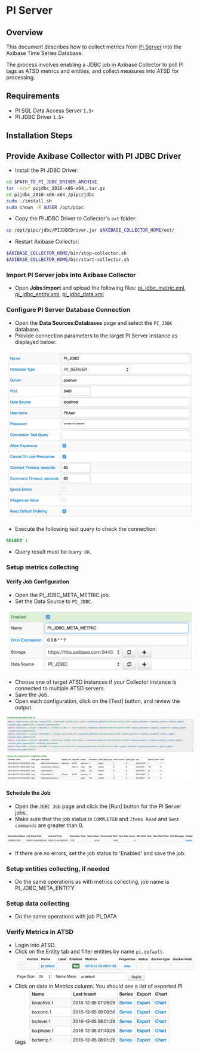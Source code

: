 # PI Server

## Overview

This document describes how to collect metrics from [PI Server](http://www.osisoft.com/pi-system/pi-capabilities/pi-server/) into the Axibase Time Series Database.

The process involves enabling a JDBC job in Axibase Collector to poll PI tags as ATSD metrics and entities, and collect measures into ATSD for processing.

## Requirements

- PI SQL Data Access Server `1.5+`
- PI JDBC Driver `1.5+`

## Installation Steps

## Provide Axibase Collector with PI JDBC Driver

* Install the PI JDBC Driver:
```sh
cd $PATH_TO_PI_JDBC_DRIVER_ARCHIVE
tar -xzvf pijdbc_2016-x86-x64_.tar.gz
cd pijdbc_2016-x86-x64_/pipc/jdbc
sudo ./install.sh
sudo chown -R $USER /opt/pipc
```

* Copy the PI JDBC Driver to Collector's `ext` folder:

```sh
cp /opt/pipc/jdbc/PIJDBCDriver.jar $AXIBASE_COLLECTOR_HOME/ext/
```

* Restart Axibase Collector:

```sh
$AXIBASE_COLLECTOR_HOME/bin/stop-collector.sh
$AXIBASE_COLLECTOR_HOME/bin/start-collector.sh
```

### Import PI Server jobs into Axibase Collector

* Open **Jobs:Import** and upload the following files: [pi_jdbc_metric.xml](pi_jdbc_metric.xml), [pi_jdbc_entity.xml](pi_jdbc_entity.xml), [pi_jdbc_data.xml](pi_jdbc_data.xml)

### Configure PI Server Database Connection

* Open the **Data Sources:Databases** page and select the `PI_JDBC` database.
* Provide connection parameters to the target PI Server instance as displayed below:

![](images/pijdbc-datasource.png)

* Execute the following test query to check the connection:

```SQL
SELECT 1
```
* Query result must be `Query OK`.

### Setup metrics collecting

#### Verify Job Configuration

* Open the PI_JDBC_META_METRIC job.
* Set the Data Source to `PI_JDBC`.

![](images/pi-metric-job.png)

* Choose one of target ATSD instances if your Collector instance is connected to multiple ATSD servers.
* Save the Job.
* Open each configuration, click on the [Test] button, and review the output.

![](images/pi-metric-test.png)

#### Schedule the Job

* Open the `JDBC Job` page and click the [Run] button for the PI Server jobs.
* Make sure that the job status is `COMPLETED` and `Items Read` and `Sent commands` are greater than 0.

![](images/pi-metric-exec-status.png)

* If there are no errors, set the job status to 'Enabled' and save the job.

### Setup entities collecting, if needed

* Do the same operations as with metrics collecting, job name is PI_JDBC_META_ENTITY

### Setup data collecting

* Do the same operations with job PI_DATA

### Verify Metrics in ATSD

* Login into ATSD.
* Click on the Entity tab and filter entities by name `pi.default`.
![](images/pi-atsd-entity.png)
* Click on date in Metrics column. You should see a list of exported PI tags
![](images/pi-atsd-metrics.png)


